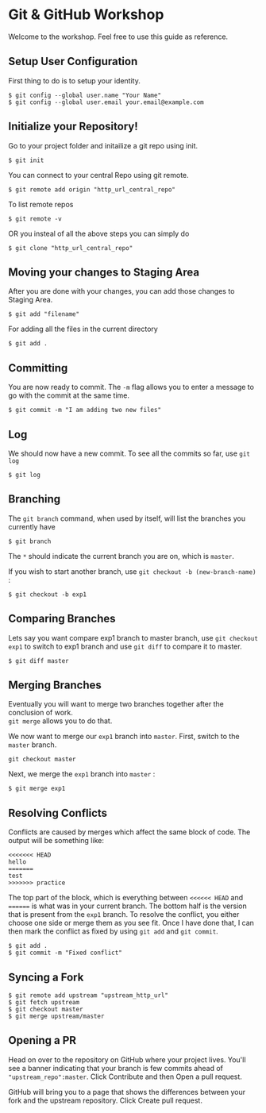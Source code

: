 Git & GitHub Workshop
=====================

Welcome to the workshop. Feel free to use this guide as reference.

Setup User Configuration
------------------------

First thing to do is to setup your identity.

    $ git config --global user.name "Your Name"
    $ git config --global user.email your.email@example.com
    
Initialize your Repository!
--------------------------

Go to your project folder and initailize a git repo using init.

    $ git init

You can connect to your central Repo using git remote.

    $ git remote add origin "http_url_central_repo"

To list remote repos

    $ git remote -v
    
OR you insteal of all the above steps you can simply do

    $ git clone "http_url_central_repo"

Moving your changes to Staging Area
-----------------------------------

After you are done with your changes, you can add those changes to Staging Area.

    $ git add "filename"
    
For adding all the files in the current directory

    $ git add .
    
Committing
----------

You are now ready to commit. The `-m` flag allows you to enter a message
to go with the commit at the same time.

    $ git commit -m "I am adding two new files"
    
Log
---

We should now have a new commit. To see all the commits so far, use
`git log`

    $ git log
    
Branching
---------

The `git branch` command, when used by
itself, will list the branches you currently have

    $ git branch

The `*` should indicate the current branch you are on, which is
`master`.

If you wish to start another branch, use
`git checkout -b (new-branch-name)` :

    $ git checkout -b exp1
    
Comparing Branches
------------------

Lets say you want compare exp1 branch to master branch, use
`git checkout exp1` to switch to exp1 branch and use `git diff` to compare it to master.

    $ git diff master
    
Merging Branches
----------------

Eventually you will want to merge two branches
together after the conclusion of work.\
`git merge` allows you to do that.

We now want to merge our `exp1` branch into `master`. First, switch to
the `master` branch.

    git checkout master

Next, we merge the `exp1` branch into `master` :

    $ git merge exp1
    
Resolving Conflicts
-------------------

Conflicts are caused by merges which affect the same block of code.
The output will be something like:

    <<<<<<< HEAD
    hello
    =======
    test
    >>>>>>> practice
    
The top part of the block, which is everything between `<<<<<< HEAD` and `======` is
what was in your current branch. The bottom half is the version that is present from the `exp1` branch.
To resolve the conflict, you either choose one side or merge them as you see fit.
Once I have done that, I can then mark the conflict as fixed by using
`git add` and `git commit`.

    $ git add .
    $ git commit -m "Fixed conflict"

Syncing a Fork
--------------

    $ git remote add upstream "upstream_http_url"
    $ git fetch upstream
    $ git checkout master
    $ git merge upstream/master
    
Opening a PR
------------

Head on over to the repository on GitHub where your project lives. You'll see a banner indicating that your branch is few commits ahead of `"upstream_repo":master`. Click Contribute and then Open a pull request.

GitHub will bring you to a page that shows the differences between your fork and the upstream repository. Click Create pull request.